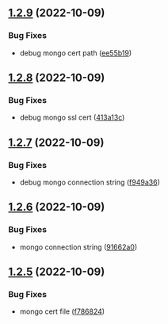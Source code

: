 ## [1.2.9](https://github.com/EddieHubCommunity/EddieBot/compare/v1.2.8...v1.2.9) (2022-10-09)


### Bug Fixes

* debug mongo cert path ([ee55b19](https://github.com/EddieHubCommunity/EddieBot/commit/ee55b1956251ce3fad17ed2fbe7cdac9a257d32e))



## [1.2.8](https://github.com/EddieHubCommunity/EddieBot/compare/v1.2.7...v1.2.8) (2022-10-09)


### Bug Fixes

* debug mongo ssl cert ([413a13c](https://github.com/EddieHubCommunity/EddieBot/commit/413a13c4c3da5a339db8b1fea83ab52bcd43089f))



## [1.2.7](https://github.com/EddieHubCommunity/EddieBot/compare/v1.2.6...v1.2.7) (2022-10-09)


### Bug Fixes

* debug mongo connection string ([f949a36](https://github.com/EddieHubCommunity/EddieBot/commit/f949a3670f7a5ada1223352d49df5222daf81f34))



## [1.2.6](https://github.com/EddieHubCommunity/EddieBot/compare/v1.2.5...v1.2.6) (2022-10-09)


### Bug Fixes

* mongo connection string ([91662a0](https://github.com/EddieHubCommunity/EddieBot/commit/91662a0b06aaf1742f5aedcd899a05bd6d38879e))



## [1.2.5](https://github.com/EddieHubCommunity/EddieBot/compare/v1.2.4...v1.2.5) (2022-10-09)


### Bug Fixes

* mongo cert file ([f786824](https://github.com/EddieHubCommunity/EddieBot/commit/f7868249e7af04f3858b1d1d58b6ce05547934ea))



